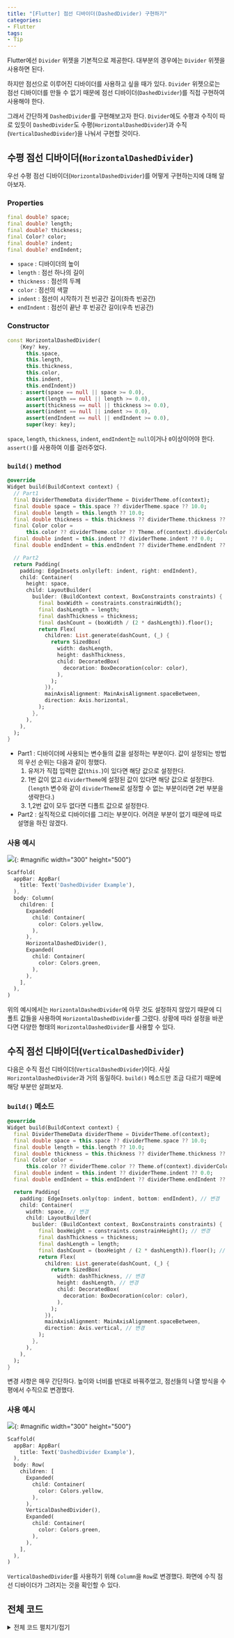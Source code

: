 ```yaml
---
title: "[Flutter] 점선 디바이더(DashedDivider) 구현하기"
categories:
- Flutter
tags:
- Tip
---
```


Flutter에선 `Divider` 위젯을 기본적으로 제공한다. 대부분의 경우에는 `Divider` 위젯을 사용하면 된다.

하지만 점선으로 이루어진 디바이더를 사용하고 싶을 때가 있다. `Divider` 위젯으로는 점선 디바이더를 만들 수 없기 때문에 점선 디바이더(`DashedDivider`)를 직접 구현하여 사용해야 한다.

그래서 간단하게 `DashedDivider`를 구현해보고자 한다. `Divider`에도 수평과 수직이 따로 있듯이 `DashedDivider`도 수평(`HorizontalDashedDivider`)과 수직(`VerticalDashedDivider`)을 나눠서 구현할 것이다.

## 수평 점선 디바이더(`HorizontalDashedDivider`)

우선 수평 점선 디바이더(`HorizontalDashedDivider`)를 어떻게 구현하는지에 대해 알아보자.

### Properties

``` dart
final double? space;
final double? length;
final double? thickness;
final Color? color;
final double? indent;
final double? endIndent;
```

 * `space` : 디바이더의 높이
 * `length` : 점선 하나의 길이 
 * `thickness` : 점선의 두께
 * `color` : 점선의 색깔
 * `indent` : 점선이 시작하기 전 빈공간 길이(좌측 빈공간)
 * `endIndent` : 점선이 끝난 후 빈공간 길이(우측 빈공간)

### Constructor

``` dart
const HorizontalDashedDivider(
    {Key? key,
      this.space,
      this.length,
      this.thickness,
      this.color,
      this.indent,
      this.endIndent})
    : assert(space == null || space >= 0.0),
      assert(length == null || length >= 0.0),
      assert(thickness == null || thickness >= 0.0),
      assert(indent == null || indent >= 0.0),
      assert(endIndent == null || endIndent >= 0.0),
      super(key: key);
```

`space`, `length`, `thickness`, `indent`, `endIndent`는 `null`이거나 `0`이상이어야 한다. `assert()`를 사용하여 이를 걸러주었다.

### `build()` method

``` dart
@override
Widget build(BuildContext context) {
  // Part1
  final DividerThemeData dividerTheme = DividerTheme.of(context);
  final double space = this.space ?? dividerTheme.space ?? 10.0;
  final double length = this.length ?? 10.0;
  final double thickness = this.thickness ?? dividerTheme.thickness ?? 5.0;
  final Color color =
      this.color ?? dividerTheme.color ?? Theme.of(context).dividerColor;
  final double indent = this.indent ?? dividerTheme.indent ?? 0.0;
  final double endIndent = this.endIndent ?? dividerTheme.endIndent ?? 0.0;

  // Part2
  return Padding(
    padding: EdgeInsets.only(left: indent, right: endIndent),
    child: Container(
      height: space,
      child: LayoutBuilder(
        builder: (BuildContext context, BoxConstraints constraints) {
          final boxWidth = constraints.constrainWidth();
          final dashLength = length;
          final dashThickness = thickness;
          final dashCount = (boxWidth / (2 * dashLength)).floor();
          return Flex(
            children: List.generate(dashCount, (_) {
              return SizedBox(
                width: dashLength,
                height: dashThickness,
                child: DecoratedBox(
                  decoration: BoxDecoration(color: color),
                ),
              );
            }),
            mainAxisAlignment: MainAxisAlignment.spaceBetween,
            direction: Axis.horizontal,
          );
        },
      ),
    ),
  );
}
```

 * Part1 : 디바이더에 사용되는 변수들의 값을 설정하는 부분이다. 값이 설정되는 방법의 우선 순위는 다음과 같이 정했다.
    1. 유저가 직접 입력한 값(`this.`)이 있다면 해당 값으로 설정한다.
    2. 1번 값이 없고 `dividerTheme`에 설정된 값이 있다면 해당 값으로 설정한다.(`length` 변수와 같이 `dividerTheme`로 설정할 수 없는 부분이라면 2번 부분을 생략한다.)
    3. 1,2번 값이 모두 없다면 디폴트 값으로 설정한다.
 * Part2 : 실직적으로 디바이더를 그리는 부분이다. 어려운 부분이 없기 때문에 따로 설명을 하진 않겠다.

### 사용 예시

![](/assets/flutter/Tip/DashedDivider/Example1.png){: #magnific width="300" height="500"}

``` dart
Scaffold(
  appBar: AppBar(
    title: Text('DashedDivider Example'),
  ),
  body: Column(
    children: [
      Expanded(
        child: Container(
          color: Colors.yellow,
        ),
      ),
      HorizontalDashedDivider(),
      Expanded(
        child: Container(
          color: Colors.green,
        ),
      ),
    ],
  ),
)
```

위의 예시에서는 `HorizontalDashedDivider`에 아무 것도 설정하지 않았기 때문에 디폴트 값들을 사용하여 `HorizontalDashedDivider`를 그렸다. 상황에 따라 설정을 바꾼다면 다양한 형태의 `HorizontalDashedDivider`를 사용할 수 있다.

## 수직 점선 디바이더(`VerticalDashedDivider`)

다음은 수직 점선 디바이더(`VerticalDashedDivider`)이다. 사실 `HorizontalDashedDivider`과 거의 동일하다. `build()` 메소드만 조금 다르기 때문에 해당 부분만 살펴보자.

### `build()` 메소드

``` dart
@override
Widget build(BuildContext context) {
  final DividerThemeData dividerTheme = DividerTheme.of(context);
  final double space = this.space ?? dividerTheme.space ?? 10.0;
  final double length = this.length ?? 10.0;
  final double thickness = this.thickness ?? dividerTheme.thickness ?? 5.0;
  final Color color =
      this.color ?? dividerTheme.color ?? Theme.of(context).dividerColor;
  final double indent = this.indent ?? dividerTheme.indent ?? 0.0;
  final double endIndent = this.endIndent ?? dividerTheme.endIndent ?? 0.0;

  return Padding(
    padding: EdgeInsets.only(top: indent, bottom: endIndent), // 변경
    child: Container(
      width: space, // 변경
      child: LayoutBuilder(
        builder: (BuildContext context, BoxConstraints constraints) {
          final boxHeight = constraints.constrainHeight(); // 변경
          final dashThickness = thickness;
          final dashLength = length;
          final dashCount = (boxHeight / (2 * dashLength)).floor(); // 변경
          return Flex(
            children: List.generate(dashCount, (_) {
              return SizedBox(
                width: dashThickness, // 변경
                height: dashLength, // 변경
                child: DecoratedBox(
                  decoration: BoxDecoration(color: color),
                ),
              );
            }),
            mainAxisAlignment: MainAxisAlignment.spaceBetween,
            direction: Axis.vertical, // 변경
          );
        },
      ),
    ),
  );
}
```

변경 사항은 매우 간단하다. 높이와 너비를 반대로 바꿔주었고, 점선들의 나열 방식을 수평에서 수직으로 변경했다.

### 사용 예시

![](/assets/flutter/Tip/DashedDivider/Example2.png){: #magnific width="300" height="500"}

``` dart
Scaffold(
  appBar: AppBar(
    title: Text('DashedDivider Example'),
  ),
  body: Row(
    children: [
      Expanded(
        child: Container(
          color: Colors.yellow,
        ),
      ),
      VerticalDashedDivider(),
      Expanded(
        child: Container(
          color: Colors.green,
        ),
      ),
    ],
  ),
)
```

`VerticalDashedDivider`를 사용하기 위해 `Column`을 `Row`로 변경했다. 화면에 수직 점선 디바이더가 그려지는 것을 확인할 수 있다.

## 전체 코드

<details markdown="1">
  <summary>전체 코드 펼치기/접기</summary>

``` dart
import 'package:flutter/material.dart';

void main() {
  runApp(ExampleApp());
}

class ExampleApp extends StatelessWidget {
  @override
  Widget build(BuildContext context) {
    return MaterialApp(
      title: 'DashedDivider Example',
      home: DashedDividerExample(),
    );
  }
}

class DashedDividerExample extends StatelessWidget {
  @override
  Widget build(BuildContext context) {
    return Scaffold(
      appBar: AppBar(
        title: Text('DashedDivider Example'),
      ),
      body: Row(
        children: [
          Expanded(
            child: Container(
              color: Colors.yellow,
            ),
          ),
          VerticalDashedDivider(),
          Expanded(
            child: Container(
              color: Colors.green,
            ),
          ),
        ],
      ),
    );
  }
}

class HorizontalDashedDivider extends StatelessWidget {
  final double? space;
  final double? length;
  final double? thickness;
  final Color? color;
  final double? indent;
  final double? endIndent;

  const HorizontalDashedDivider(
      {Key? key,
        this.space,
        this.length,
        this.thickness,
        this.color,
        this.indent,
        this.endIndent})
      : assert(space == null || space >= 0.0),
        assert(length == null || length >= 0.0),
        assert(thickness == null || thickness >= 0.0),
        assert(indent == null || indent >= 0.0),
        assert(endIndent == null || endIndent >= 0.0),
        super(key: key);

  @override
  Widget build(BuildContext context) {
    final DividerThemeData dividerTheme = DividerTheme.of(context);
    final double space = this.space ?? dividerTheme.space ?? 10.0;
    final double length = this.length ?? 10.0;
    final double thickness = this.thickness ?? dividerTheme.thickness ?? 5.0;
    final Color color =
        this.color ?? dividerTheme.color ?? Theme.of(context).dividerColor;
    final double indent = this.indent ?? dividerTheme.indent ?? 0.0;
    final double endIndent = this.endIndent ?? dividerTheme.endIndent ?? 0.0;

    return Padding(
      padding: EdgeInsets.only(left: indent, right: endIndent),
      child: Container(
        height: space,
        child: LayoutBuilder(
          builder: (BuildContext context, BoxConstraints constraints) {
            final boxWidth = constraints.constrainWidth();
            final dashLength = length;
            final dashThickness = thickness;
            final dashCount = (boxWidth / (2 * dashLength)).floor();
            return Flex(
              children: List.generate(dashCount, (_) {
                return SizedBox(
                  width: dashLength,
                  height: dashThickness,
                  child: DecoratedBox(
                    decoration: BoxDecoration(color: color),
                  ),
                );
              }),
              mainAxisAlignment: MainAxisAlignment.spaceBetween,
              direction: Axis.horizontal,
            );
          },
        ),
      ),
    );
  }
}

class VerticalDashedDivider extends StatelessWidget {
  final double? space;
  final double? length;
  final double? thickness;
  final Color? color;
  final double? indent;
  final double? endIndent;

  const VerticalDashedDivider(
      {Key? key,
        this.space,
        this.length,
        this.thickness,
        this.color,
        this.indent,
        this.endIndent})
      : assert(space == null || space >= 0.0),
        assert(length == null || length >= 0.0),
        assert(thickness == null || thickness >= 0.0),
        assert(indent == null || indent >= 0.0),
        assert(endIndent == null || endIndent >= 0.0),
        super(key: key);

  @override
  Widget build(BuildContext context) {
    final DividerThemeData dividerTheme = DividerTheme.of(context);
    final double space = this.space ?? dividerTheme.space ?? 10.0;
    final double length = this.length ?? 10.0;
    final double thickness = this.thickness ?? dividerTheme.thickness ?? 5.0;
    final Color color =
        this.color ?? dividerTheme.color ?? Theme.of(context).dividerColor;
    final double indent = this.indent ?? dividerTheme.indent ?? 0.0;
    final double endIndent = this.endIndent ?? dividerTheme.endIndent ?? 0.0;

    return Padding(
      padding: EdgeInsets.only(top: indent, bottom: endIndent),
      child: Container(
        width: space,
        child: LayoutBuilder(
          builder: (BuildContext context, BoxConstraints constraints) {
            final boxHeight = constraints.constrainHeight();
            final dashThickness = thickness;
            final dashLength = length;
            final dashCount = (boxHeight / (2 * dashLength)).floor();
            return Flex(
              children: List.generate(dashCount, (_) {
                return SizedBox(
                  width: dashThickness,
                  height: dashLength,
                  child: DecoratedBox(
                    decoration: BoxDecoration(color: color),
                  ),
                );
              }),
              mainAxisAlignment: MainAxisAlignment.spaceBetween,
              direction: Axis.vertical,
            );
          },
        ),
      ),
    );
  }
}
```

</details>
